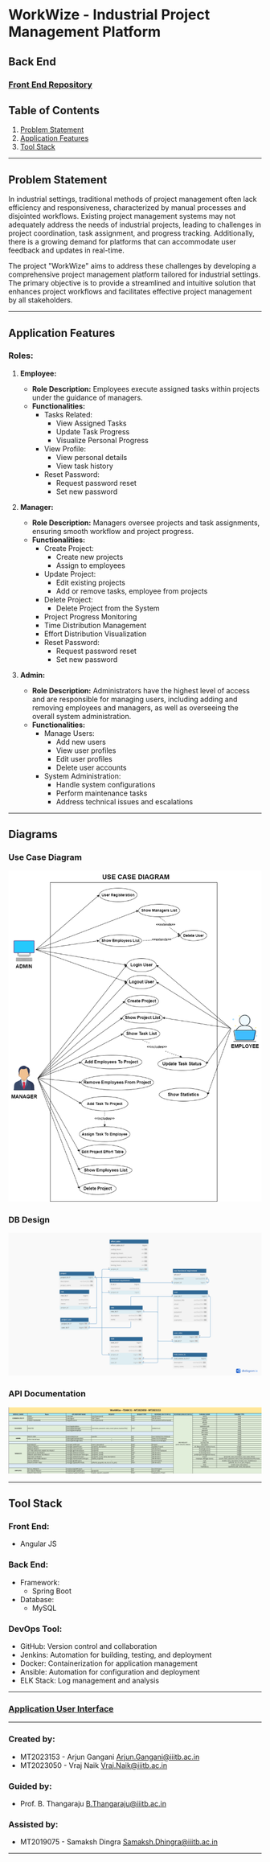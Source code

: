 # WorkWize - Industrial Project Management Platform

## Back End
### [Front End Repository](https://github.com/ARJUN1220/SPE_frontend)
## Table of Contents

1. [Problem Statement](#problem-statement)
2. [Application Features](#application-features)
3. [Tool Stack](#tool-stack)

---

## Problem Statement

In industrial settings, traditional methods of project management often lack efficiency and responsiveness, characterized by manual processes and disjointed workflows. Existing project management systems may not adequately address the needs of industrial projects, leading to challenges in project coordination, task assignment, and progress tracking. Additionally, there is a growing demand for platforms that can accommodate user feedback and updates in real-time.

The project "WorkWize" aims to address these challenges by developing a comprehensive project management platform tailored for industrial settings. The primary objective is to provide a streamlined and intuitive solution that enhances project workflows and facilitates effective project management by all stakeholders.

---

## Application Features

### Roles:

1. **Employee:**
   - **Role Description:** Employees execute assigned tasks within projects under the guidance of managers.
   - **Functionalities:**
     - Tasks Related:
       - View Assigned Tasks
       - Update Task Progress
       - Visualize Personal Progress
     - View Profile:
       - View personal details
       - View task history
     - Reset Password:
       - Request password reset
       - Set new password

2. **Manager:**
   - **Role Description:** Managers oversee projects and task assignments, ensuring smooth workflow and project progress.
   - **Functionalities:**
     - Create Project:
       - Create new projects
       - Assign to employees
     - Update Project:
       - Edit existing projects
       - Add or remove tasks, employee from projects
     - Delete Project:
       - Delete Project from the System
     - Project Progress Monitoring
     - Time Distribution Management
     - Effort Distribution Visualization
     - Reset Password:
       - Request password reset
       - Set new password

3. **Admin:**
   - **Role Description:** Administrators have the highest level of access and are responsible for managing users, including adding and removing employees and managers, as well as overseeing the overall system administration.
   - **Functionalities:**
     - Manage Users:
       - Add new users
       - View user profiles
       - Edit user profiles
       - Delete user accounts
     - System Administration:
       - Handle system configurations
       - Perform maintenance tasks
       - Address technical issues and escalations

---

## Diagrams

### Use Case Diagram
![Use Case Diagram](Images/Diagrams/UseCaseDiagram.png)

### DB Design
![DB Design](Images/Diagrams/DBDesignWithMapping.jpg)

### API Documentation
![API Documentation](Images/Diagrams/API.png)

---

## Tool Stack

### Front End:
- Angular JS

### Back End:
- Framework:
  - Spring Boot
- Database:
  - MySQL

### DevOps Tool:
- GitHub: Version control and collaboration
- Jenkins: Automation for building, testing, and deployment
- Docker: Containerization for application management
- Ansible: Automation for configuration and deployment
- ELK Stack: Log management and analysis

---

### [Application User Interface](Images/Application%20UI)


---

### Created by:
- MT2023153 - Arjun Gangani [Arjun.Gangani@iiitb.ac.in](mailto:Arjun.Gangani@iiitb.ac.in)
- MT2023050 - Vraj Naik [Vraj.Naik@iiitb.ac.in](mailto:Vraj.Naik@iiitb.ac.in)

### Guided by:

- Prof. B. Thangaraju [B.Thangaraju@iiitb.ac.in](mailto:B.Thangaraju@iiitb.ac.in)

### Assisted by:
- MT2019075 - Samaksh Dingra [Samaksh.Dhingra@iiitb.ac.in](mailto:Samakash.Dhingra@iiitb.ac.in)
---


